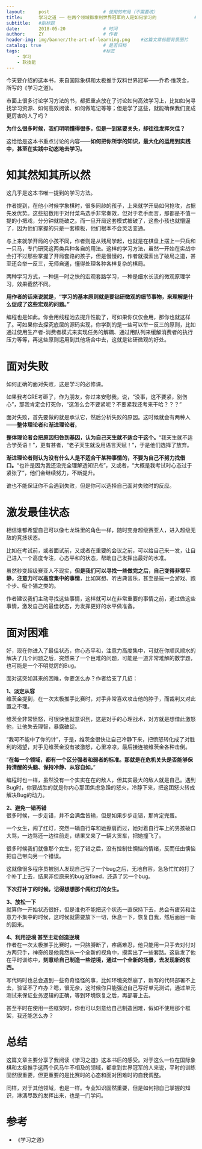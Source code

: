 ```yaml
---
layout:     post                    # 使用的布局（不需要改）
title:      学习之道 —— 在两个领域都拿到世界冠军的人是如何学习的              # 标题 
subtitle:   #副标题
date:       2018-05-20              # 时间
author:     ZY                      # 作者
header-img: img/banner/the-art-of-learning.png    #这篇文章标题背景图片
catalog: true                       # 是否归档
tags:                               #标签
    - 学习
    - 软技能 
---
```

今天要介绍的这本书，来自国际象棋和太极推手双料世界冠军——乔希·维茨金，所写的《学习之道》。  

市面上很多讨论学习方法的书，都把重点放在了讨论如何高效学习上，比如如何寻找学习资源、如何高效阅读、如何做笔记等等；但是学了这些，就能确保我们变成更厉害的人了吗？  

**为什么很多时候，我们明明懂得很多，但是一到紧要关头，却往往发挥欠佳？**  

这恰恰是这本书重点讨论的内容——**如何把你所学的知识，最大化的运用到实践中，甚至在实践中动态地去学习。**  

# 知其然知其所以然
这几乎是这本书唯一提到的学习方法。  

作者提到，在他小时候学象棋时，很多同龄的孩子，上来就学开局如何抢攻，占据先发优势。这些招数用于对付菜鸟选手非常奏效，但对于老手而言，那都是不值一提的小把戏，分分钟就能破之。而一旦开局这套模式被破了，这些小孩也就懵逼了，因为他们掌握的只是一套模板，他们根本不会灵活变通。  

与上来就学开局的小孩不同，作者则是从残局学起，也就是在棋盘上摆上一只兵和一只马，专门研究这两类兵种各自的用法。这样的学习方法，虽然一开始在实战中会打不过那些掌握了开局套路的孩子，但是慢慢的，作者就摸索出了破局之道，甚至还会举一反三，无师自通，懂得处理各种各样复杂的棋局。   

两种学习方式，一种逞一时之快的宏观套路学习，一种是细水长流的微观原理学习，效果截然不同。  

**用作者的话来说就是，“学习的基本原则就是要钻研微观的细节事物，来理解是什么促成了这些宏观的问题。”**  

编程也是如此。你会用线程池去提升性能了，可如果你仅仅会用，那你也就这样了。可如果你去探究底层的源码实现，你学到的是一些可以举一反三的原则，比如通过使用生产者-消费者模式来实现任务的解耦、通过用队列来缓解消费者的执行压力等等，再这些原则运用到其他场合中去，这就是钻研微观的好处。  

# 面对失败
如何正确的面对失败，这是学习的必修课。  

如果我考GRE考砸了，作为朋友，你过来安慰我，说，“没事，这不要紧，别伤心”，那我肯定会打死你，“这怎么会不要紧呢？不要紧我还考来干哈？？？”  

面对失败，首先要做的就是承认它，然后分析失败的原因。这时候就会有两种人——**整体理论者**和**渐进理论者**。  

**整体理论者会把原因归咎到基因，认为自己天生就不适合干这个。**“我天生就不适合学英语！”，更有甚者，“老子天生就没用语言天赋！”，于是他们选择了放弃。  

**渐进理论者则认为没有什么人是不适合干某种事情的，不要为自己不努力找借口。**“也许是因为我还没完全理解透知识点”，又或者，“大概是我考试时心态过于紧张了”，他们会继续努力，不断提升。  

谁也不能保证你不会遇到失败，但是你可以选择自己面对失败时的反应。  

# 激发最佳状态
相信谁都希望自己可以像七龙珠里的角色一样，随时变身超级赛亚人，进入超级无敌的竞技状态。  

比如在考试前，或者面试前，又或者在重要的会议之前，可以给自己来一发，让自己进入一个高度专注，心态平和的状态，帮助自己发挥出最好的水准。  

虽然秒变超级赛亚人不现实，**但是我们可以寻找一些做完之后，自己变得非常平静，注意力可以高度集中的事情**，比如冥想、听古典音乐，甚至是玩一会游戏、跑个步、吸个猫之类的。  

作者建议我们主动寻找这些事情，这样就可以在非常重要的事情之前，通过做这些事情，激发自己的最佳状态，为发挥更好的水平做准备。  

# 面对困难
好，现在你进入了最佳状态，你心态平和，注意力高度集中，可就在你顺风顺水的解决了几个问题之后，突然来了一个巨难的问题，可能是一道非常难解的数学题，也可能是一个不明觉厉的Bug。   

面对这突如其来的困难，你要怎么办？作者给支了几招：  

**1、淡定从容**  
维茨金提到，在一次太极推手比赛时，对手非常喜欢攻击他的脖子，而裁判又对此置之不理。  

维茨金非常愤怒，可很快他就意识到，这是对手的心理战术，对方就是想借此激怒他，让他失去理智，暴露破绽。  

“我可不能中了你的计”，于是，维茨金很快让自己冷静下来，把愤怒转化成了对胜利的渴望，对手见维茨金没有被激怒，心里凉凉，最后接连被维茨金各种击倒。  

“**在每一个领域，都有一个区分强者和弱者的标准。那就是在危机关头是否能够保持清醒的头脑、保持冷静、从容自如。**”  

编程时也一样，虽然没有一个实实在在的敌人，但其实最大的敌人就是自己。遇到Bug时，你要战胜的就是你内心那团焦虑急躁的怒火，冷静下来，把这团怒火转成解决Bug的动力。  

**2、避免一错再错**  
很多时候，一步走错，并不会满盘皆输，但是如果步步走错，那肯定完蛋。  

一个女生，闯了红灯，突然一辆自行车和她擦肩而过，她对着自行车上的男孩破口大骂，一边骂还一边往前走，结果又来了一辆大货车，把她撞飞了。  

很多时候我们就像那个女生，犯了错之后，没有控制住懊恼的情绪，反而任由懊恼把自己带向另一个错误。  

这就像很多程序员被别人发现自己写了一个bug之后，无地自容，急急忙忙的打了个补丁上去，结果非但原来的bug没fixed，还造了另一个bug。  

**下次打补丁的时候，记得想想那个闯红灯的女生。**  

**3、放松一下**  
就算你一开始状态很好，但是谁也不能把这个状态一直保持下去，总会有疲劳和注意力不集中的时候，这时候就需要放下一切，休息一下，恢复自我，然后面目一新的回来。  

**4、利用逆境 甚至主动创造逆境**  
作者在一次太极推手比赛时，一只胳膊断了，疼痛难忍，他只能用一只手去对付对方两只手，神奇的是他竟然从一个全新的视角中，摸索出了一些套路。这启发了他在平时训练中，**刻意给自己制造一些逆境，通过一个全新的场景，去发现新的东西。**  

写代码时也总会遇到一些奇奇怪怪的事，比如环境突然崩了，新写的代码部署不上去，验证不了咋办？嗯，很无奈，这时候你只能强迫自己写好单元测试，通过单元测试来保证业务逻辑的正确，等到环境恢复之后，再部署上去。  

甚至平时在使用一些框架时，你也可以刻意给自己制造困难，假如不使用那个框架，我还能怎么办？    

# 总结
这篇文章主要分享了我阅读《学习之道》这本书后的感受。对于这么一位在国际象棋和太极推手这两个风马牛不相及的领域，都拿到世界冠军的人来说，平时的训练固然很重要，但更重要的是比赛时的心态和面对困难时的自我调整。  

同样，对于其他领域，也是一样。专业知识固然重要，但是如何把自己掌握的知识，淋漓尽致的发挥出来，也是一门学问。  

# 参考

- 《学习之道》



